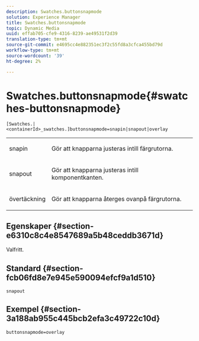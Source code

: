 ```yaml
---
description: Swatches.buttonsnapmode
solution: Experience Manager
title: Swatches.buttonsnapmode
topic: Dynamic Media
uuid: effab705-cfe9-4316-8239-ae49531f2d39
translation-type: tm+mt
source-git-commit: e4695cc4e882351ec3f2c55fd8a3cfca455bd79d
workflow-type: tm+mt
source-wordcount: '39'
ht-degree: 2%

---
```



# Swatches.buttonsnapmode{#swatches-buttonsnapmode}

`[Swatches.|<containerId>_swatches.]buttonsnapmode=snapin|snapout|overlay`

<table id="table_4322E3ECE9354016B891F5E7A35D6A2A"> 
 <tbody> 
  <tr> 
   <td> <p> <span class="codeph"> <span class="varname"> snapin</span> </span> </p> </td> 
   <td> <p>Gör att knapparna justeras intill färgrutorna. </p> </td> 
  </tr> 
  <tr> 
   <td> <p> <span class="codeph"> <span class="varname"> snapout</span> </span> </p> </td> 
   <td> <p>Gör att knapparna justeras intill komponentkanten. </p> </td> 
  </tr> 
  <tr> 
   <td> <p> <span class="codeph"> <span class="varname"> övertäckning</span> </span> </p> </td> 
   <td> <p>Gör att knapparna återges ovanpå färgrutorna. </p> </td> 
  </tr> 
 </tbody> 
</table>

## Egenskaper {#section-e6310c8c4e8547689a5b48ceddb3671d}

Valfritt.

## Standard {#section-fcb06fd8e7e945e590094efcf9a1d510}

`snapout`

## Exempel {#section-3a188ab955c445bcb2efa3c49722c10d}

`buttonsnapmode=overlay`
